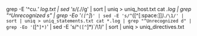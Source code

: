 grep -E '^cu.*' log.txt | sed 's/(.*//g' | sort | uniq > uniq_host.txt
cat *.log | grep "^Unrecognized s" | grep -Eo '`([^`]*)`' | sed -E 's/^`([^[:space:]]*).*`/\1/' | sort | uniq > uniq_statements.txt
cat *.log | grep "^Unrecognized d" | grep -Eo '`([^`]*)`' | sed -E 's/^`([^`]*)`/\1/' | sort | uniq > uniq_directives.txt